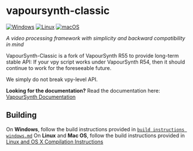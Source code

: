 # vapoursynth-classic
[![Windows](https://github.com/AmusementClub/vapoursynth-classic/actions/workflows/windows.yml/badge.svg)](https://github.com/AmusementClub/vapoursynth-classic/actions/workflows/windows.yml) [![Linux](https://github.com/AmusementClub/vapoursynth-classic/actions/workflows/linux.yml/badge.svg)](https://github.com/AmusementClub/vapoursynth-classic/actions/workflows/linux.yml) [![macOS](https://github.com/AmusementClub/vapoursynth-classic/actions/workflows/macos.yml/badge.svg)](https://github.com/AmusementClub/vapoursynth-classic/actions/workflows/macos.yml)

*A video processing framework with simplicity and backward compatibility in mind*

VapourSynth-Classic is a fork of VapourSynth R55 to provide long-term stable API:
If your vpy script works under VapourSynth R54, then it should continue to work for the foreseeable future.

We simply do not break vpy-level API.

**Looking for the documentation?**
Read the documentation here: [VapourSynth Documentation](https://amusementclub.github.io/doc/)

## Building
On **Windows**, follow the build instructions provided in [`build instructions windows.md`](https://github.com/AmusementClub/vapoursynth-classic/blob/master/build%20instructions%20windows.md)
On **Linux** and **Mac OS**, follow the build instructions provided in [Linux and OS X Compilation Instructions](https://amusementclub.github.io/doc/installation.html#linux-and-os-x-compilation-instructions)
